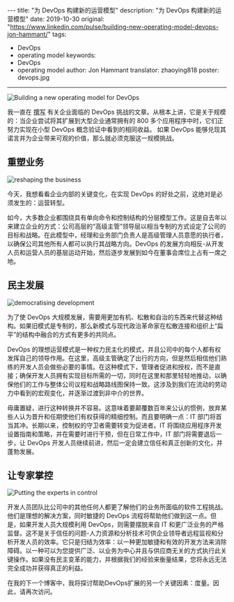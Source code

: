 ﻿﻿---title: "为 DevOps 构建新的运营模型"description: "为 DevOps 构建新的运营模型"date: 2019-10-30original: "https://www.linkedin.com/pulse/building-new-operating-model-devops-jon-hammant/"tags:- DevOps- operating modelkeywords:- DevOps- operating modelauthor: Jon Hammanttranslator: zhaoying818poster: devops.jpg---![Building a new operating model for DevOps](devops.jpg)我一直在 [撰写](https://www.linkedin.com/pulse/main-challenge-devops-doing-scale-jon-hammant/) 有关企业面临的 DevOps 挑战的文章。从根本上讲，它是关于规模的：当企业尝试将其扩展到大型企业通常拥有的 800 多个应用程序中时，它们正努力实现在小型 DevOps 概念验证中看到的相同收益。 如果 DevOps 能够兑现其诺言并为企业带来可观的价值，那么就必须克服这一规模挑战。## 重塑业务![reshaping the business](reshaping.jpg)今天，我想看看企业内部的关键变化，在实现 DevOps 的好处之前，这绝对是必须发生的：运营转型。如今，大多数企业都围绕具有单向命令和控制结构的分层模型工作。这是自去年以来建立企业的方式：公司高层的“高级主管”领导层以相当专制的方式设定了公司的目标和战略。在此模型中，经理和业务部门负责人是高级管理人员意愿的执行者，以确保公司其他所有人都可以执行其战略方向。DevOps 的发展方向相反-从开发人员和运营人员的基层运动开始，然后逐步发展到如今在董事会席位上占有一席之地。## 民主发展![democratising development](development.jpg)为了使 DevOps 大规模发展，需要用更加有机、松散和自治的东西来代替这种结构。如果旧模式是专制的，那么新模式与现代政治革命家在松散连接和组织上“扁平”的结构中融合的方式有更多的共同点。DevOps 的理想运营模式是一种权力民主化的模式，并且公司中的每个人都有权发挥自己的领导作用。在这里，高级主管确定了出行的方向，但是然后相信他们熟练的开发人员会做些必要的事情。在这种模式下，管理者促进和授权，而不是直接；确保开发人员拥有实现目标所需的一切，同时在这里和那里轻轻地推动，以确保他们的工作与整体公司议程和战略路线图保持一致。这涉及到我们在流动的劳动力中看到的宏观变化，并逐渐过渡到非中介的世界。毋庸置疑，进行这种转换并不容易。这意味着要颠覆数百年来公认的惯例，放弃某些人认为晋升和任期使他们有权获得的精细控制。而且要明确一点：IT 部门将首当其冲。长期以来，控制权的守卫者需要转变为促进者。IT 将围绕应用程序开发设置指南和策略，并在需要时进行干预，但在日常工作中，IT 部门将需要退后一步，让 DevOps 开发人员继续前进，然后一定会建立信任和真正创新的文化，并蓬勃发展。## 让专家掌控![Putting the experts in control](experts.jpg)开发人员团队比公司中的其他任何人都更了解他们的业务所面临的软件工程挑战。他们是理想的解决方案，同时敏捷的 DevOps 流程将帮助他们做到这一点。但是，如果开发人员大规模利用 DevOps，则需要摆脱来自 IT 和更广泛业务的严格监督。这不是关于信任的问题-人力资源和分析技术可供企业领导者远程监视和分析开发人员的效率。它只是归结为效率：以一种更加敏捷和有效的开发方法来消除障碍。以一种可以为您提供广泛、以业务为中心并且与供应商无关的方式执行此关键操作。如果没有民主变革的能力，并根据我们的经验来衡量结果，您将永远无法完全成功并获得真正的利益。在我的下一个博客中，我将探讨帮助DevOps扩展的另一个关键因素：度量。因此，请再次访问。
